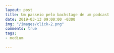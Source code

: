 ```yaml
---
layout: post
title: Um passeio pelo backstage de um podcast
date: 2019-03-13 09:00:00 -0300
img: "/images/click-2.png"
comments: true
tags:
- medium

---
```

